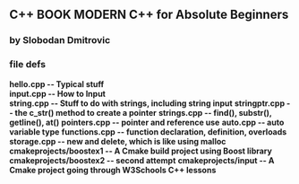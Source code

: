 ## C++ BOOK MODERN C++ for Absolute Beginners
### by Slobodan Dmitrovic

### file defs
**hello.cpp -- Typical stuff**<br/>
**input.cpp -- How to Input**<br/>
**string.cpp -- Stuff to do with strings, including string input**
**stringptr.cpp -- the c_str() method to create a pointer**
**strings.cpp -- find(), substr(), getline(), at()**
**pointers.cpp -- pointer and reference use**
**auto.cpp -- auto variable type**
**functions.cpp -- function declaration, definition, overloads**
**storage.cpp -- new and delete, which is like using malloc**
**cmakeprojects/boostex1 -- A Cmake build project using Boost library**
**cmakeprojects/boostex2  -- second attempt**
**cmakeprojects/input -- A Cmake project going through W3Schools C++ lessons**